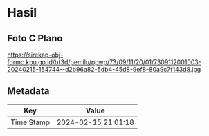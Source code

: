 # Hasil

## Foto C Plano

https://sirekap-obj-formc.kpu.go.id/bf3d/pemilu/ppwp/73/09/11/20/01/7309112001003-20240215-154744--d2b96a82-5db4-45d8-9ef8-80a9c7f143d8.jpg


## Metadata

| Key        | Value               |
| ---------- | ------------------- |
| Time Stamp | 2024-02-15 21:01:18 |



